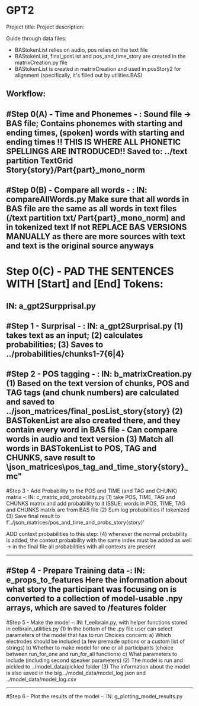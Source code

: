 # GPT2
 
Project title:
Project description:

Guide through data files:

 * BAStokenList relies on audio, pos relies on the text file
 * BAStokenList, final_posList and pos_and_time_story are created in the matrixCreation.py file
 * BAStokenList is created in matrixCreation and used in posStory2 for alignment (specifically, it's filled out by utilities.BAS)

Workflow:
---------

#Step 0(A) - Time and Phonemes - :
Sound file -> BAS file;
Contains phonemes with starting and ending times, (spoken) words with starting and ending times
!! THIS IS WHERE ALL PHONETIC SPELLINGS ARE INTRODUCED!!
Saved to:   ../text partition TextGrid Story{story}/Part{part}_mono_norm
----------------

#Step 0(B) - Compare all words - :
IN: compareAllWords.py
Make sure that all words in BAS file are the same as all words in text files (/text partition txt/ Part{part}_mono_norm)
and in tokenized text
If not REPLACE BAS VERSIONS MANUALLY as there are more sources with text and text is the original source anyways
----------------
# Step 0(C) - PAD THE SENTENCES WITH [Start] and [End] Tokens:
IN: a_gpt2Surpprisal.py
----------------

#Step 1 - Surprisal - :
IN: a_gpt2Surprisal.py
(1) takes text as an input; (2) calculates probabilities; (3) Saves to ../probabilities/chunks1-7{6|4}
----------------
#Step 2 - POS tagging - :
IN: b_matrixCreation.py
(1) Based on the text version of chunks, POS and TAG tags (and chunk numbers) are calculated and saved to ../json_matrices/final_posList_story{story}
(2) BASTokenList are also created there, and they contain every word in BAS file - Can compare words in audio and text version
(3) Match all words in BASTokenList to POS, TAG and CHUNKS, save result to \json_matrices\pos_tag_and_time_story{story}_mc"
----------------

#Step 3 - Add Probability to the POS and TIME (and TAG and CHUNK) matrix -:
IN: c_matrix_add_probability.py
(1) take POS, TIME, TAG and CHUNKS matrix and add probability to it
ISSUE: words in POS, TIME, TAG and CHUNKS matrix are from BAS file
(2) Sum log probabilities if tokenized
(3) Save final result to f'../json_matrices/pos_and_time_and_probs_story{story}'

ADD context probabilities to this step:
(4) whenever the normal probability is added, the context probability with the same index must be added as well
-> in the final file all probabilities with all contexts are present

----------------
#Step 4 - Prepare Training data -:
IN: e_props_to_features
Here the information about what story the participant was focusing on is converted to
a collection of model-usable .npy arrays, which are saved to /features folder
----------------
#Step 5 - Make the model -:
IN: f_eelbrain.py, with helper functions stored in eelbrain_utilities.py
(1) In the bottom of the .py file user can select parameters of the model that has to run
Choices concern:
    a) Which electrodes should be included (a few premade options or a custom list of strings)
    b) Whether to make model for one or all participants (choice between run_for_one and run_for_all functions)
    c) What parameters to include (including second speaker parameters)
(2) The model is run and pickled to ../model_data/pickled folder
(3) The information about the model is also saved in the big ../model_data/model_log.json and ../model_data/model_log.csv

----------------
#Step 6 - Plot the results of the model -:
IN: g_plotting_model_results.py
